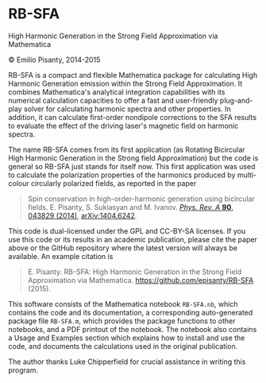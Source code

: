 RB-SFA
======

High Harmonic Generation in the Strong Field Approximation via Mathematica

© Emilio Pisanty, 2014-2015

RB-SFA is a compact and flexible Mathematica package for calculating High Harmonic Generation emission within the Strong Field Approximation. It combines Mathematica's analytical integration capabilities with its numerical calculation capacities to offer a fast and user-friendly plug-and-play solver for calculating harmonic spectra and other properties. In addition, it can calculate first-order nondipole corrections to the SFA results to evaluate the effect of the driving laser's magnetic field on harmonic spectra.

The name RB-SFA comes from its first application (as Rotating Bicircular High Harmonic Generation in the Strong field Approximation) but the code is general so RB-SFA just stands for itself now. This first application was used to calculate the polarization properties of the harmonics produced by multi-colour circularly polarized fields, as reported in the paper

>    Spin conservation in high-order-harmonic generation using bicircular fields. E. Pisanty, S. Sukiasyan and M. Ivanov. [*Phys. Rev. A* **90**, 043829 (2014)](http://dx.doi.org/10.1103/PhysRevA.90.043829), [arXiv:1404.6242](http://arxiv.org/abs/1404.6242).

This code is dual-licensed under the GPL and CC-BY-SA licenses. If you use this code or its results in an academic publication, please cite the paper above or the GitHub repository where the latest version will always be available. An example citation is 

>    E. Pisanty. RB-SFA: High Harmonic Generation in the Strong Field Approximation via Mathematica. https://github.com/episanty/RB-SFA (2015).

This software consists of the Mathematica notebook `RB-SFA.nb`, which contains the code and its documentation, a corresponding auto-generated package file `RB-SFA.m`, which provides the package functions to other notebooks, and a PDF printout of the notebook. The notebook also contains a Usage and Examples section which explains how to install and use the code, and documents the calculations used in the original publication.

The author thanks Luke Chipperfield for crucial assistance in writing this program.
